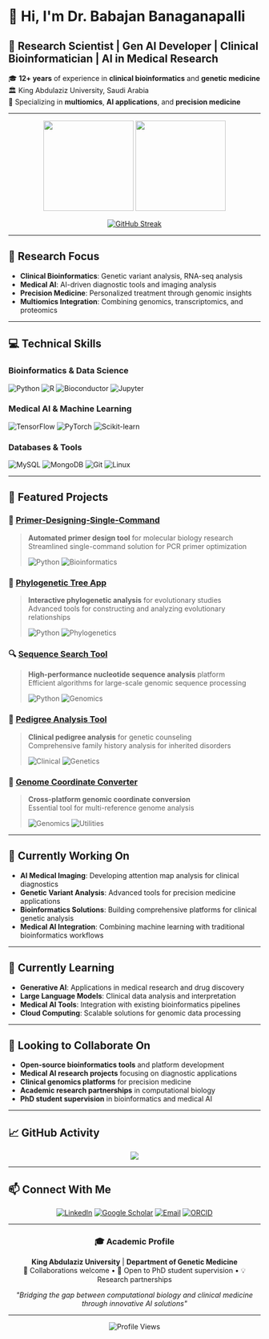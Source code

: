 # 👋 Hi, I'm Dr. Babajan Banaganapalli

## 🧬 Research Scientist | Gen AI Developer | Clinical Bioinformatician | AI in Medical Research

🎓 **12+ years** of experience in **clinical bioinformatics** and **genetic medicine**  
🏛️ King Abdulaziz University, Saudi Arabia  
🔬 Specializing in **multiomics**, **AI applications**, and **precision medicine**

---

<div align="center">
  <img height="180em" src="https://github-readme-stats.vercel.app/api?username=jaannawaz&show_icons=true&theme=github_dark&include_all_commits=true&count_private=true"/>
  <img height="180em" src="https://github-readme-stats.vercel.app/api/top-langs/?username=jaannawaz&layout=compact&theme=github_dark"/>
</div>

<div align="center">
  
[![GitHub Streak](https://streak-stats.demolab.com/?user=jaannawaz&theme=github-dark-blue)](https://git.io/streak-stats)

</div>

---

## 🔬 Research Focus

- **Clinical Bioinformatics**: Genetic variant analysis, RNA-seq analysis  
- **Medical AI**: AI-driven diagnostic tools and imaging analysis  
- **Precision Medicine**: Personalized treatment through genomic insights  
- **Multiomics Integration**: Combining genomics, transcriptomics, and proteomics  

---

## 💻 Technical Skills

### Bioinformatics & Data Science
![Python](https://img.shields.io/badge/-Python-3776AB?style=flat-square&logo=python&logoColor=white)
![R](https://img.shields.io/badge/-R-276DC3?style=flat-square&logo=r&logoColor=white)
![Bioconductor](https://img.shields.io/badge/-Bioconductor-1f65cc?style=flat-square&logo=bioconductor&logoColor=white)
![Jupyter](https://img.shields.io/badge/-Jupyter-F37626?style=flat-square&logo=jupyter&logoColor=white)

### Medical AI & Machine Learning
![TensorFlow](https://img.shields.io/badge/-TensorFlow-FF6F00?style=flat-square&logo=tensorflow&logoColor=white)
![PyTorch](https://img.shields.io/badge/-PyTorch-EE4C2C?style=flat-square&logo=pytorch&logoColor=white)
![Scikit-learn](https://img.shields.io/badge/-Scikit--learn-F7931E?style=flat-square&logo=scikit-learn&logoColor=white)

### Databases & Tools
![MySQL](https://img.shields.io/badge/-MySQL-4479A1?style=flat-square&logo=mysql&logoColor=white)
![MongoDB](https://img.shields.io/badge/-MongoDB-47A248?style=flat-square&logo=mongodb&logoColor=white)
![Git](https://img.shields.io/badge/-Git-F05032?style=flat-square&logo=git&logoColor=white)
![Linux](https://img.shields.io/badge/-Linux-FCC624?style=flat-square&logo=linux&logoColor=black)

---

## 🚀 Featured Projects

### 🧬 [Primer-Designing-Single-Command](https://github.com/jaannawaz/Primer-Designing-Single-Command)
> **Automated primer design tool** for molecular biology research  
> Streamlined single-command solution for PCR primer optimization
> 
> ![Python](https://img.shields.io/badge/-Python-blue) ![Bioinformatics](https://img.shields.io/badge/-Bioinformatics-green)

### 🧭 [Phylogenetic Tree App](https://github.com/jaannawaz/phylogenetic_tree_app)
> **Interactive phylogenetic analysis** for evolutionary studies  
> Advanced tools for constructing and analyzing evolutionary relationships
> 
> ![Python](https://img.shields.io/badge/-Python-blue) ![Phylogenetics](https://img.shields.io/badge/-Phylogenetics-orange)

### 🔍 [Sequence Search Tool](https://github.com/jaannawaz/Sequence-Search-Tool)
> **High-performance nucleotide sequence analysis** platform  
> Efficient algorithms for large-scale genomic sequence processing
> 
> ![Python](https://img.shields.io/badge/-Python-blue) ![Genomics](https://img.shields.io/badge/-Genomics-red)

### 🧪 [Pedigree Analysis Tool](https://github.com/jaannawaz/Pedigree-v1)
> **Clinical pedigree analysis** for genetic counseling  
> Comprehensive family history analysis for inherited disorders
> 
> ![Clinical](https://img.shields.io/badge/-Clinical-purple) ![Genetics](https://img.shields.io/badge/-Genetics-yellow)

### 🔄 [Genome Coordinate Converter](https://github.com/jaannawaz/genome-coordinate-converter)
> **Cross-platform genomic coordinate conversion**  
> Essential tool for multi-reference genome analysis
> 
> ![Genomics](https://img.shields.io/badge/-Genomics-teal) ![Utilities](https://img.shields.io/badge/-Utilities-gray)

---

## 🔭 Currently Working On

- **AI Medical Imaging**: Developing attention map analysis for clinical diagnostics
- **Genetic Variant Analysis**: Advanced tools for precision medicine applications  
- **Bioinformatics Solutions**: Building comprehensive platforms for clinical genetic analysis
- **Medical AI Integration**: Combining machine learning with traditional bioinformatics workflows

---

## 🌱 Currently Learning

- **Generative AI**: Applications in medical research and drug discovery
- **Large Language Models**: Clinical data analysis and interpretation  
- **Medical AI Tools**: Integration with existing bioinformatics pipelines
- **Cloud Computing**: Scalable solutions for genomic data processing

---

## 👯 Looking to Collaborate On

- **Open-source bioinformatics tools** and platform development
- **Medical AI research projects** focusing on diagnostic applications
- **Clinical genomics platforms** for precision medicine
- **Academic research partnerships** in computational biology
- **PhD student supervision** in bioinformatics and medical AI

---

## 📈 GitHub Activity

<div align="center">
  <img src="https://github-readme-activity-graph.vercel.app/graph?username=jaannawaz&theme=github-compact&custom_title=Contribution%20Graph&hide_border=true" />
</div>

---

## 📫 Connect With Me

<div align="center">

[![LinkedIn](https://img.shields.io/badge/-LinkedIn-0077B5?style=for-the-badge&logo=linkedin&logoColor=white)](https://linkedin.com/in/babajan)
[![Google Scholar](https://img.shields.io/badge/-Google%20Scholar-4285F4?style=for-the-badge&logo=google-scholar&logoColor=white)](https://scholar.google.com/citations?user=UawBJy8AAAAJ&hl=en)
[![Email](https://img.shields.io/badge/-Email-D14836?style=for-the-badge&logo=gmail&logoColor=white)](mailto:bbanaganapalli@kau.edu.sa)
[![ORCID](https://img.shields.io/badge/-ORCID-A6CE39?style=for-the-badge&logo=orcid&logoColor=white)](https://orcid.org/your-orcid-id)

</div>

---

<div align="center">

### 🎓 Academic Profile
**King Abdulaziz University** | **Department of Genetic Medicine**  
📧 Collaborations welcome • 🎯 Open to PhD student supervision • 💡 Research partnerships

*"Bridging the gap between computational biology and clinical medicine through innovative AI solutions"*

---

![Profile Views](https://komarev.com/ghpvc/?username=jaannawaz&color=brightgreen&style=flat-square&label=Profile+Views)

</div>
